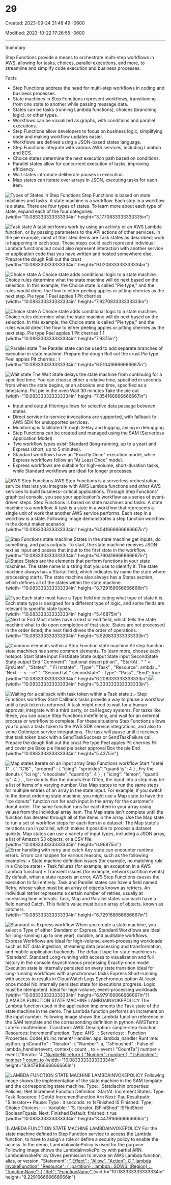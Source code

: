 # 29

Created: 2023-09-24 21:48:49 -0600

Modified: 2023-10-22 17:26:55 -0600

---

Summary

Step Functions provide a means to orchestrate multi-step workflows in AWS, allowing for tasks, choices, parallel executions, and more, to streamline and simplify code execution and business processes.

Facts

- Step Functions address the need for multi-step workflows in coding and business processes.
- State machines in Step Functions represent workflows, transitioning from one state to another while passing message data.
- States can be tasks (running Lambda functions), choices (branching logic), or other types.
- Workflows can be visualized as graphs, with conditions and parallel executions.
- Step Functions allow developers to focus on business logic, simplifying code and making workflow updates easier.
- Workflows are defined using a JSON-based states language.
- Step Functions integrate with various AWS services, including Lambda and ECS.
- Choice states determine the next execution path based on conditions.
- Parallel states allow for concurrent execution of tasks, improving efficiency.
- Wait states introduce deliberate pauses in execution.
- Map states can iterate over arrays in JSON, executing tasks for each item.



![Types of States in Step Functions Step Functions is based on state machines and tasks. A state machine is a workflow. Each step in a workflow is a state. There are four types of states. To learn more about each type of state, expand each of the four categories. ](../../../media/AWS-Developing-Serverless-Solutions-on-AWS-Module-8-29-image1.png){width="10.083333333333334in" height="3.1770833333333335in"}

![Task state A task performs work by using an activity or an AWS Lambda function, or by passing parameters to the API actions of other services. In the pie example, most of the listed items are Task states as described; work is happening in each step. These steps could each represent individual Lambda functions but could also represent interaction with another service or application code that you have written and hosted somewhere else. Prepare the dough Roll out the crust ](../../../media/AWS-Developing-Serverless-Solutions-on-AWS-Module-8-29-image2.png){width="10.083333333333334in" height="9.020833333333334in"}

![Choice state A Choice state adds conditional logic to a state machine. Choice rules determine what the state machine will do next based on the selection. In this example, the Choice state is called "Pie type," and the rules would direct the flow to either peeling apples or pitting cherries as the next step. Pie type 1 Peel apples 1 Pit cherries ](../../../media/AWS-Developing-Serverless-Solutions-on-AWS-Module-8-29-image3.png){width="10.083333333333334in" height="7.927083333333333in"}

![Choice state A Choice state adds conditional logic to a state machine. Choice rules determine what the state machine will do next based on the selection. In this example, the Choice state is called "Pie type," and the rules would direct the flow to either peeling apples or pitting cherries as the next step. Pie type Peel apples 1 Pit cherries 1 1 ](../../../media/AWS-Developing-Serverless-Solutions-on-AWS-Module-8-29-image4.png){width="10.083333333333334in" height="7.9375in"}

![Parallel state The Parallel state can be used to add separate branches of execution in state machine. Prepare the dough Roll out the crust Pie type Peel apples Pit cherries : I ](../../../media/AWS-Developing-Serverless-Solutions-on-AWS-Module-8-29-image5.png){width="10.083333333333334in" height="6.510416666666667in"}

![Wait state The Wait State delays the state machine from continuing for a specified time. You can choose either a relative time, specified in seconds from when the state begins, or an absolute end time, specified as a timestamp. Put pie in the oven Wait 30 minutes Take the pie out ](../../../media/AWS-Developing-Serverless-Solutions-on-AWS-Module-8-29-image6.png){width="10.083333333333334in" height="7.854166666666667in"}







- Input and output filtering allows for selective data passage between states.
- Direct service-to-service invocations are supported, with fallback to AWS SDK for unsupported services.
- Monitoring is facilitated through X-Ray and logging, aiding in debugging.
- Step Functions can be created and managed using the SAM (Serverless Application Model).
- Two workflow types exist: Standard (long-running, up to a year) and Express (short, up to 5 minutes).
- Standard workflows have an "Exactly Once" execution model, while Express workflows follow an "At Least Once" model.
- Express workflows are suitable for high-volume, short-duration tasks, while Standard workflows are ideal for longer processes.

![AWS Step Functions AWS Step Functions is a serverless orchestration service that lets you integrate with AWS Lambda functions and other AWS services to build business- critical applications. Through Step Functions' graphical console, you see your application's workflow as a series of event-driven steps. Step Functions is based on state machines and tasks. A state machine is a workflow. A task is a state in a workflow that represents a single unit of work that another AWS service performs. Each step in a workflow is a state. Following image demonstrates a step function workflow in the donut maker scenario: ](../../../media/AWS-Developing-Serverless-Solutions-on-AWS-Module-8-29-image7.png){width="10.083333333333334in" height="6.541666666666667in"}



![Step Functions state machine States in the state machine get inputs, do something, and pass outputs. To start, the state machine receives JSON text as input and passes that input to the first state in the workflow. ](../../../media/AWS-Developing-Serverless-Solutions-on-AWS-Module-8-29-image8.png){width="10.083333333333334in" height="6.760416666666667in"}![States States are the elements that perform functions in your state machines. The state name is a string that you use to identify it. The state machine always has a Startat field, which indicates by name the state where processing starts. The state machine also always has a States section, which defines all of the states within the state machine. ](../../../media/AWS-Developing-Serverless-Solutions-on-AWS-Module-8-29-image9.png){width="10.083333333333334in" height="8.729166666666666in"}



![Type Each state must have a Type field indicating what type of state it is. Each state type is designed for a different type of logic, and some fields are relevant to specific state types. ](../../../media/AWS-Developing-Serverless-Solutions-on-AWS-Module-8-29-image10.png){width="10.083333333333334in" height="5.46875in"}![Next or End Most states have a next or end field, which tells the state machine what to do upon completion of that state. States are not processed in the order listed; the next field drives the order of operations. ](../../../media/AWS-Developing-Serverless-Solutions-on-AWS-Module-8-29-image11.png){width="10.083333333333334in" height="5.520833333333333in"}



![Common elements within a Step Function state machine All step function state machines has some common elements. To learn more, choose each hotspot. Start State input FirstState State output State input SecondState State output End "Comment": "optional descri pti on" , "StartAt . " " • EjrsÜate" , "States" : " Fi rststate" : 'Type": "Task" , "Resource": ambda..." 'Next ---s---e" ": "Second tat " secondstate" : Type": "Pass" , "End": true ](../../../media/AWS-Developing-Serverless-Solutions-on-AWS-Module-8-29-image12.png){width="10.083333333333334in" height="6.208333333333333in"}![](../../../media/AWS-Developing-Serverless-Solutions-on-AWS-Module-8-29-image13.png){width="10.083333333333334in" height="5.333333333333333in"}



![Waiting for a callback with task token within a Task state z.- Step Functions workflow Start Callback tasks provide a way to pause a workflow until a task token is returned. A task might need to wait for a human approval, integrate with a third party, or call legacy systems. For tasks like these, you can pause Step Functions indefinitely, and wait for an external process or workflow to complete. For these situations Step Functions allows you to pass a tasl< token to the AWS SDK service integrations, and also to some Optimized service integrations. The task will pause until it receives that task token back with a SendTaskSuccess or SendTaskFailure call. Prepare the dough Roll out the crust Pie type Peel apples Pit cherries Fill and cover pie Bake pie Head pie baker approval Box the pie End ](../../../media/AWS-Developing-Serverless-Solutions-on-AWS-Module-8-29-image14.png){width="10.083333333333334in" height="5.4375in"}



![Map states iterate on an input array Step Functions workflow Start "detai 1" . { ' "C16" , "ordered" : { "icing": "sprinkles", "quanti ty": 4 } , Fry the donuts { "ici ng": "chocolate", "quanti ty": 4 } , { "icing": "lemon", "quanti ty": 4 } , , Ice donuts Box the donuts End Often, the input into a step may be a list of items of a varying number. Use Map states to run the same steps for multiple entries of an array in the state input. For example, if you switch to the donut ordering state machine, you might use a Map state to have the "Ice donuts" function run for each input in the array for the customer's donut order. The same function runs for each item in your array using values from the individual array item. The Map state isn't complete until the function has iterated through all of the items in the array. Use the Map state to run a set of workflow steps for each item in a dataset. The Map state's iterations run in parallel, which makes it possible to process a dataset quickly. Map states can use a variety of input types, including a JSON array, a list of Amazon S3 objects, or a CSV file. ](../../../media/AWS-Developing-Serverless-Solutions-on-AWS-Module-8-29-image15.png){width="10.083333333333334in" height="6.96875in"}![Error handling with retry and catch Any state can encounter runtime errors. Errors can happen for various reasons, such as the following examples: • State machine definition issues (for example, no matching rule in a Choice state) • Task failures (for example, an exception in a AWS Lambda function) • Transient issues (for example, network partition events) By default, when a state reports an error, AWS Step Functions causes the execution to fail entirely. Task and Parallel states can have a field named Retry, whose value must be an array of objects known as retriers. An individual retrier represents a certain number of retries, usually at increasing time intervals. Task, Map and Parallel states can each have a field named Catch. This field's value must be an array of objects, known as catchers. ](../../../media/AWS-Developing-Serverless-Solutions-on-AWS-Module-8-29-image16.png){width="10.083333333333334in" height="6.729166666666667in"}



![Standard vs Express workflow When you create a state machine, you select a Type of either Standard or Express. Standard Workflows are ideal for long-running (up to one year), durable, and auditable workflows. Express Workflows are ideal for high-volume, event-processing workloads such as IOT data ingestion, streaming data processing and transformation, and mobile application backends. The default type for state machines is 'Standard'. Standard Long-running with access to visualization and full history in the console Asynchronous processing Exactly-once model Execution state is internally persisted on every state transition Ideal for long-running workflows with asynchronous tasks Express Short-running with access to results in CloudWatch Logs Synchronous option At-least-once model No internally persisted state for executions progress. Logic must be idempotent. Ideal for high-volume, event-processing workloads ](../../../media/AWS-Developing-Serverless-Solutions-on-AWS-Module-8-29-image17.png){width="10.083333333333334in" height="6.979166666666667in"}![LAMBDA FUNCTION STATE MACHINE LAMBDAINVOKEPOLICY The Lambda function used in the application implements the Task state of the state machine in the demo. The Lambda function performs an increment on the input number. Following image shows the Lambda function reference in the SAM template and the corresponding definition in python. AWSTernp LateFo rmatVer5ion: Transform: AWS: Description: simple-step-function Resources: IncrementFunction: Type: AHS : : Serverless: : Function Properties: Codel_lri: inc renent/ Handler: app. lambda_handler Runt ime: python. g iiCountTo" : "Iterator": { "Number": a, "1sFinushed" : False ef lambda_handler(event, context): count _ to = event I "CountTa"] number = event ["Iterator "J ["NumbeNil return { "Number": number 1, " IsFinished": number 1 count_to ](../../../media/AWS-Developing-Serverless-Solutions-on-AWS-Module-8-29-image18.png){width="10.083333333333334in" height="8.947916666666666in"}



![LAMBDA FUNCTION STATE MACHINE LAMBDAINVOKEPOLICY Following image shows the implementation of the state machine in the SAM template and the corresponding state machine. Type: : Statdlachin properties: Policies; !Ret Increment Function Definition: StartAt: Increment States: Type: Task Resource: ! GetAtt IncrementFunctIon.Arn Next: Pau Resultpath: "$.lterator•• Pause: Type : it seconds: re 1sFinished IS Finished: Type; Choice Choices: --- Variable: ' 'S. Iterator. ISFiniShed" ISFiniShed BooleanFquals: Next: Finished Default: finished: t rue ](../../../media/AWS-Developing-Serverless-Solutions-on-AWS-Module-8-29-image19.png){width="10.083333333333334in" height="8.447916666666666in"}



![LAMBDA FUNCTION STATE MACHINE LAMBDAINVOKEPOLICY For the state machine defined in Step Function service to access the Lambda function, to have to assign a role or define a security policy to enable the access. In the demo, LambdalnvokePolicy is used for the purpose. Following image shows the LambdalnvokePolicy with partial ARN. LambdaInvokePolicy Gives permission to invoke an AWS Lambda function, alias, or version. "Statement": [ " Effect" : "Allow", "Action": C " lambda InvokeFunction" "Resource": { :partition} : lambda : SOWS: :Region} : : "functionNane": { "Ref": "FunctionName" ](../../../media/AWS-Developing-Serverless-Solutions-on-AWS-Module-8-29-image20.png){width="10.083333333333334in" height="9.229166666666666in"}




















